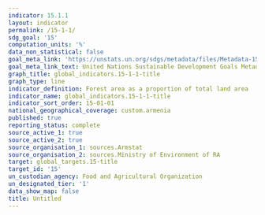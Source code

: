 ```yaml
---
indicator: 15.1.1
layout: indicator
permalink: /15-1-1/
sdg_goal: '15'
computation_units: '%'
data_non_statistical: false
goal_meta_link: 'https://unstats.un.org/sdgs/metadata/files/Metadata-15-01-01.pdf'
goal_meta_link_text: United Nations Sustainable Development Goals Metadata (PDF 379 KB)
graph_title: global_indicators.15-1-1-title
graph_type: line
indicator_definition: Forest area as a proportion of total land area
indicator_name: global_indicators.15-1-1-title
indicator_sort_order: 15-01-01
national_geographical_coverage: custom.armenia
published: true
reporting_status: complete
source_active_1: true
source_active_2: true
source_organisation_1: sources.Armstat
source_organisation_2: sources.Ministry of Environment of RA
target: global_targets.15-title
target_id: '15'
un_custodian_agency: Food and Agricultural Organization
un_designated_tier: '1'
data_show_map: false
title: Untitled
---
```

